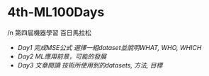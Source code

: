 # 4th-ML100Days
/n 第四屆機器學習 百日馬拉松
* _Day1 完成MSE公式 選擇一組dataset並說明WHAT, WHO, WHICH_
* _Day2 ML應用前景，可能的發展_
* _Day3 文章閱讀 技術所使用到的datasets, 方法, 目標_
